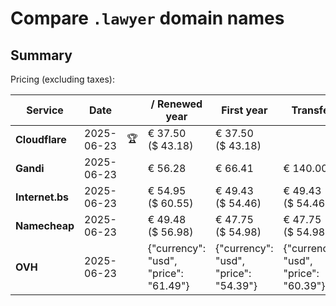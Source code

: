 # Compare `.lawyer` domain names

## Summary

Pricing (excluding taxes):

| Service | Date |  | / Renewed year | First year | Transfer | Restoration |
|--|--|--|--|--|--|--|
| **Cloudflare** | 2025-06-23 | 🏆 | € 37.50<br>($ 43.18) | € 37.50<br>($ 43.18) |  |  |
| **Gandi** | 2025-06-23 |  | € 56.28 | € 66.41 | € 140.00 | € 117.43 |
| **Internet.bs** | 2025-06-23 |  | € 54.95<br>($ 60.55) | € 49.43<br>($ 54.46) | € 49.43<br>($ 54.46) | € 164.05<br>($ 180.75) |
| **Namecheap** | 2025-06-23 |  | € 49.48<br>($ 56.98) | € 47.75<br>($ 54.98) | € 47.75<br>($ 54.98) |  |
| **OVH** | 2025-06-23 |  | {"currency": "usd", "price": "61.49"} | {"currency": "usd", "price": "54.39"} | {"currency": "usd", "price": "60.39"} |  |
